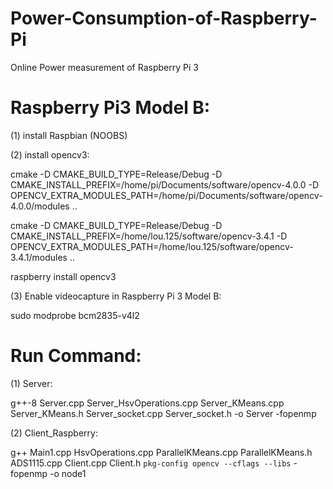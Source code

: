 # Power-Consumption-of-Raspberry-Pi
Online Power measurement of Raspberry Pi 3

# Raspberry Pi3 Model B:

(1) install Raspbian (NOOBS)

(2) install opencv3:

cmake -D CMAKE_BUILD_TYPE=Release/Debug -D CMAKE_INSTALL_PREFIX=/home/pi/Documents/software/opencv-4.0.0 -D OPENCV_EXTRA_MODULES_PATH=/home/pi/Documents/software/opencv-4.0.0/modules ..


cmake -D CMAKE_BUILD_TYPE=Release/Debug -D CMAKE_INSTALL_PREFIX=/home/lou.125/software/opencv-3.4.1 -D OPENCV_EXTRA_MODULES_PATH=/home/lou.125/software/opencv-3.4.1/modules ..

raspberry install opencv3

(3) Enable videocapture in Raspberry Pi 3 Model B:

sudo modprobe bcm2835-v4l2


# Run Command:

(1) Server:

g++-8 Server.cpp Server_HsvOperations.cpp Server_KMeans.cpp Server_KMeans.h Server_socket.cpp Server_socket.h -o Server -fopenmp


(2) Client_Raspberry:

g++ Main1.cpp HsvOperations.cpp ParallelKMeans.cpp ParallelKMeans.h ADS1115.cpp Client.cpp Client.h `pkg-config opencv --cflags --libs` -fopenmp -o node1
